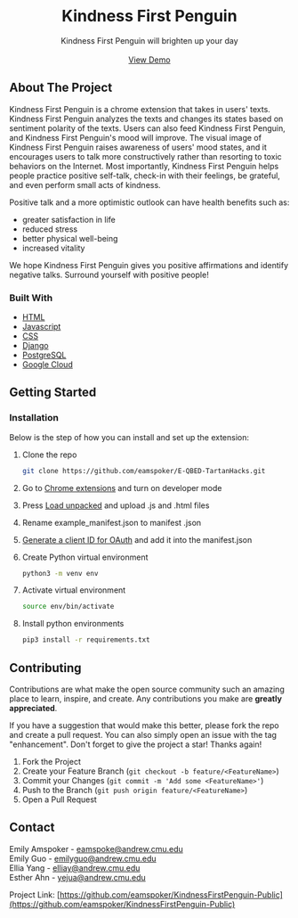 

<!-- PROJECT LOGO -->
<br />
<div align="center">
  <a href="https://github.com/eamspoker/E-QBED-TartanHacks.git">
  </a>
  <h1 align="center">Kindness First Penguin</h1>
  <p align="center">
    Kindness First Penguin will brighten up your day
    <br />
    <br />
    <a href="https://youtu.be/Nnd8F9hrGHk">View Demo</a>
  </p>
</div>

<!-- ABOUT THE PROJECT -->
## About The Project

Kindness First Penguin is a chrome extension that takes in users' texts.
Kindness First Penguin analyzes the texts and changes its states based on sentiment polarity of the texts. Users can also feed Kindness First Penguin, and Kindness First Penguin's mood will improve. The visual image of Kindness First Penguin raises awareness of users' mood states, and it encourages users to talk more constructively rather than resorting to toxic behaviors on the Internet. Most importantly, Kindness First Penguin helps people practice positive self-talk, check-in with their feelings, be grateful, and even perform small acts of kindness. 

Positive talk and a more optimistic outlook can have health benefits such as:
* greater satisfaction in life 
* reduced stress
* better physical well-being
* increased vitality 

We hope Kindness First Penguin gives you positive affirmations and identify negative talks. Surround yourself with positive people!

### Built With


* [HTML](https://developer.mozilla.org/en-US/docs/Web/HTML)
* [Javascript](https://www.javascript.com/)
* [CSS](https://developer.mozilla.org/en-US/docs/Web/CSS)
* [Django](https://www.djangoproject.com/)
* [PostgreSQL](https://www.postgresql.org/)
* [Google Cloud](https://cloud.google.com/)

<!-- GETTING STARTED -->
## Getting Started

### Installation

Below is the step of how you can install and set up the extension:

1. Clone the repo
   ```sh
   git clone https://github.com/eamspoker/E-QBED-TartanHacks.git
   ```

2. Go to [Chrome extensions](chrome://extensions/) and turn on developer mode

3. Press [Load unpacked](chrome://extensions/) and upload .js and .html files
4. Rename example_manifest.json to manifest .json
5. [Generate a client ID for OAuth](https://medium.com/geekculture/googles-oauth2-authorization-with-chrome-extensions-2d50578fc64f) and add it into the manifest.json

6. Create Python virtual environment
    ```sh
    python3 -m venv env
    ```
7. Activate virtual environment
    ```sh
    source env/bin/activate
    ```
8. Install python environments
     ```sh
   pip3 install -r requirements.txt
   ```


<!-- CONTRIBUTING -->
## Contributing

Contributions are what make the open source community such an amazing place to learn, inspire, and create. Any contributions you make are **greatly appreciated**.

If you have a suggestion that would make this better, please fork the repo and create a pull request. You can also simply open an issue with the tag "enhancement".
Don't forget to give the project a star! Thanks again!

1. Fork the Project
2. Create your Feature Branch (`git checkout -b feature/<FeatureName>`)
3. Commit your Changes (`git commit -m 'Add some <FeatureName>'`)
4. Push to the Branch (`git push origin feature/<FeatureName>`)
5. Open a Pull Request

## Contact

Emily Amspoker - eamspoke@andrew.cmu.edu <br/>
Emily Guo - emilyguo@andrew.cmu.edu <br/>
Ellia Yang - elliay@andrew.cmu.edu <br/>
Esther Ahn - yejua@andrew.cmu.edu


Project Link: [https://github.com/eamspoker/KindnessFirstPenguin-Public](https://github.com/eamspoker/KindnessFirstPenguin-Public)


